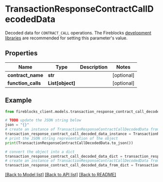 # TransactionResponseContractCallDecodedData

Decoded data for `CONTRACT_CALL` operations. The Fireblocks [development libraries](https://developers.fireblocks.com/docs/ethereum-development#convenience-libraries) are recommended for setting this parameter's value.

## Properties

Name | Type | Description | Notes
------------ | ------------- | ------------- | -------------
**contract_name** | **str** |  | [optional] 
**function_calls** | **List[object]** |  | [optional] 

## Example

```python
from fireblocks_client.models.transaction_response_contract_call_decoded_data import TransactionResponseContractCallDecodedData

# TODO update the JSON string below
json = "{}"
# create an instance of TransactionResponseContractCallDecodedData from a JSON string
transaction_response_contract_call_decoded_data_instance = TransactionResponseContractCallDecodedData.from_json(json)
# print the JSON string representation of the object
print(TransactionResponseContractCallDecodedData.to_json())

# convert the object into a dict
transaction_response_contract_call_decoded_data_dict = transaction_response_contract_call_decoded_data_instance.to_dict()
# create an instance of TransactionResponseContractCallDecodedData from a dict
transaction_response_contract_call_decoded_data_from_dict = TransactionResponseContractCallDecodedData.from_dict(transaction_response_contract_call_decoded_data_dict)
```
[[Back to Model list]](../README.md#documentation-for-models) [[Back to API list]](../README.md#documentation-for-api-endpoints) [[Back to README]](../README.md)


